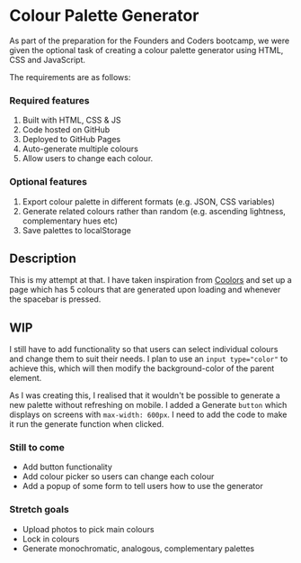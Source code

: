 # Colour Palette Generator

As part of the preparation for the Founders and Coders bootcamp, we were given the optional task of creating a colour palette generator using HTML, CSS and JavaScript.

The requirements are as follows:

### Required features 
1. Built with HTML, CSS & JS
1. Code hosted on GitHub
1. Deployed to GitHub Pages
1. Auto-generate multiple colours
1. Allow users to change each colour.

### Optional features 
1. Export colour palette in different formats (e.g. JSON, CSS variables)
1. Generate related colours rather than random (e.g. ascending lightness, complementary hues etc)
1. Save palettes to localStorage

## Description

This is my attempt at that. I have taken inspiration from [Coolors](https://coolors.co/) and set up a page which has 5 colours that are generated upon loading and whenever the spacebar is pressed.

## WIP

I still have to add functionality so that users can select individual colours and change them to suit their needs. I plan to use an `input type="color"` to achieve this, which will then modify the background-color of the parent element.

As I was creating this, I realised that it wouldn't be possible to generate a new palette without refreshing on mobile. I added a Generate `button` which displays on screens with `max-width: 600px`. I need to add the code to make it run the generate function when clicked.

### Still to come

- Add button functionality
- Add colour picker so users can change each colour
- Add a popup of some form to tell users how to use the generator

### Stretch goals

- Upload photos to pick main colours
- Lock in colours
- Generate monochromatic, analogous, complementary palettes